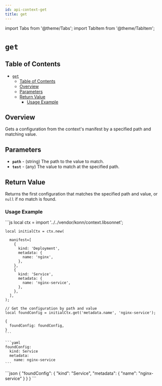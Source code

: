 ```yaml
---
id: api-context-get
title: get
---
```


import Tabs from '@theme/Tabs';
import TabItem from '@theme/TabItem';


# `get`

## Table of Contents
- [`get`](#get)
  - [Table of Contents](#table-of-contents)
  - [Overview](#overview)
  - [Parameters](#parameters)
  - [Return Value](#return-value)
    - [Usage Example](#usage-example)

## Overview
Gets a configuration from the context's manifest by a specified path and matching value.

## Parameters
- **`path`** - (string) The path to the value to match.
- **`test`** - (any) The value to match at the specified path.

## Return Value
Returns the first configuration that matches the specified path and value, or `null` if no match is found.
### Usage Example


<Tabs>
    <TabItem value="jsonnet" label="Jsonnet" default>
    ```js
    local ctx = import '../../vendor/konn/context.libsonnet';

    local initialCtx = ctx.new(

      manifest=[
        {
          kind: 'Deployment',
          metadata: {
            name: 'nginx',
          },
        },
        {
          kind: 'Service',
          metadata: {
            name: 'nginx-service',
          },
        },
      ],
    );

    // Get the configuration by path and value
    local foundConfig = initialCtx.get('metadata.name', 'nginx-service');

    {
      foundConfig: foundConfig,
    }
    ```
  </TabItem>
  <TabItem value="yaml" label="YAML Output">

    ```yaml
    foundConfig:
      kind: Service
      metadata:
        name: nginx-service
    ```
  </TabItem>
  <TabItem value="json" label="JSON Output">
    ```json
    {
      "foundConfig": {
          "kind": "Service",
          "metadata": {
            "name": "nginx-service"
          }
      }
    }
    ```  
    </TabItem>
</Tabs>